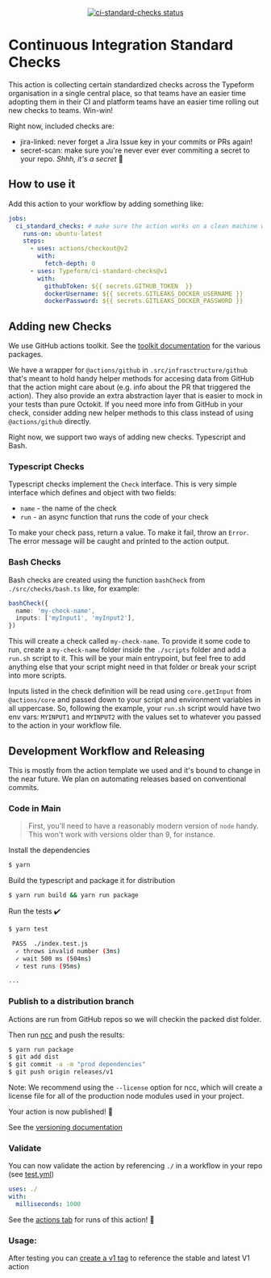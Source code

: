 <p align="center">
  <a href="https://github.com/Typeform/ci-standard-checks/actions"><img alt="ci-standard-checks status" src="https://github.com/Typeform/ci-standard-checks/workflows/build-test/badge.svg"></a>
</p>

# Continuous Integration Standard Checks

This action is collecting certain standardized checks across the
Typeform organisation in a single central place, so that teams have an
easier time adopting them in their CI and platform teams have an
easier time rolling out new checks to teams. Win-win!

Right now, included checks are:

- jira-linked: never forget a Jira Issue key in your commits or PRs
  again!
- secret-scan: make sure you're never ever ever commiting a secret to
  your repo. _Shhh, it's a secret_ :shushing_face:

## How to use it

Add this action to your workflow by adding something like:

```yaml
jobs:
  ci_standard_checks: # make sure the action works on a clean machine without building
    runs-on: ubuntu-latest
    steps:
      - uses: actions/checkout@v2
        with:
          fetch-depth: 0
      - uses: Typeform/ci-standard-checks@v1
        with:
          githubToken: ${{ secrets.GITHUB_TOKEN  }}
          dockerUsername: ${{ secrets.GITLEAKS_DOCKER_USERNAME }}
          dockerPassword: ${{ secrets.GITLEAKS_DOCKER_PASSWORD }}
```

## Adding new Checks

We use GitHub actions toolkit. See the [toolkit
documentation](https://github.com/actions/toolkit/blob/master/README.md#packages)
for the various packages.

We have a wrapper for `@actions/github` in
`.src/infrasctructure/github` that's meant to hold handy helper
methods for accesing data from GitHub that the action might care about
(e.g. info about the PR that triggered the action). They also provide
an extra abstraction layer that is easier to mock in your tests than
pure Octokit. If you need more info from GitHub in your check,
consider adding new helper methods to this class instead of using
`@actions/github` directly.

Right now, we support two ways of adding new checks. Typescript and
Bash.

### Typescript Checks

Typescript checks implement the `Check` interface. This is very simple
interface which defines and object with two fields:

- `name` - the name of the check
- `run` - an async function that runs the code of your check

To make your check pass, return a value. To make it fail, throw an
`Error`. The error message will be caught and printed to the action
output.

### Bash Checks

Bash checks are created using the function `bashCheck` from
`./src/checks/bash.ts` like, for example:

```typescript
bashCheck({
  name: 'my-check-name',
  inputs: ['myInput1', 'myInput2'],
})
```

This will create a check called `my-check-name`. To provide it some
code to run, create a `my-check-name` folder inside the `./scripts`
folder and add a `run.sh` script to it. This will be your main
entrypoint, but feel free to add anything else that your script might
need in that folder or break your script into more scripts.

Inputs listed in the check definition will be read using
`core.getInput` from `@actions/core` and passed down to your script
and environment variables in all uppercase. So, following the example,
your `run.sh` script would have two env vars: `MYINPUT1` and
`MYINPUT2` with the values set to whatever you passed to the action in
your workflow file.

## Development Workflow and Releasing

This is mostly from the action template we used and it's bound to
change in the near future. We plan on automating releases based on
conventional commits.

### Code in Main

> First, you'll need to have a reasonably modern version of `node` handy. This won't work with versions older than 9, for instance.

Install the dependencies

```bash
$ yarn
```

Build the typescript and package it for distribution

```bash
$ yarn run build && yarn run package
```

Run the tests :heavy_check_mark:

```bash
$ yarn test

 PASS  ./index.test.js
  ✓ throws invalid number (3ms)
  ✓ wait 500 ms (504ms)
  ✓ test runs (95ms)

...
```

### Publish to a distribution branch

Actions are run from GitHub repos so we will checkin the packed dist folder.

Then run [ncc](https://github.com/zeit/ncc) and push the results:

```bash
$ yarn run package
$ git add dist
$ git commit -a -m "prod dependencies"
$ git push origin releases/v1
```

Note: We recommend using the `--license` option for ncc, which will create a license file for all of the production node modules used in your project.

Your action is now published! :rocket:

See the [versioning documentation](https://github.com/actions/toolkit/blob/master/docs/action-versioning.md)

### Validate

You can now validate the action by referencing `./` in a workflow in your repo (see [test.yml](.github/workflows/test.yml))

```yaml
uses: ./
with:
  milliseconds: 1000
```

See the [actions tab](https://github.com/Typeform/ci-standard-checks/actions) for runs of this action! :rocket:

### Usage:

After testing you can [create a v1 tag](https://github.com/actions/toolkit/blob/master/docs/action-versioning.md) to reference the stable and latest V1 action
